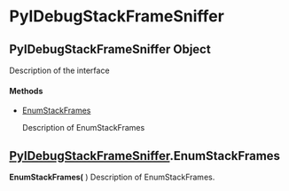 # PyIDebugStackFrameSniffer

## PyIDebugStackFrameSniffer Object

Description of the interface

#### Methods


  - [EnumStackFrames](PyIDebugStackFrameSniffer.md#pyidebugstackframesnifferenumstackframes)

    Description of EnumStackFrames&nbsp;

## [PyIDebugStackFrameSniffer](#pyidebugstackframesniffer).EnumStackFrames

 __EnumStackFrames(__ )
Description of EnumStackFrames.